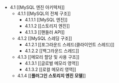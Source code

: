 - 4.1 [[MySQL 엔진 아키텍처]]
	- 4.1.1 [[MySQL의 전체 구조]]
		- 4.1.1.1 [[MySQL 엔진]]
		- 4.1.1.2 [[스토리지 엔진]]
		- 4.1.1.3 [[핸들러 API]]
	- 4.1.2 [[MySQL 스레딩 구조]]
		- 4.1.2.1 [[포그라운드 스레드(클라이언트 스레드)]]
		- 4.1.2.2 [[백그라운드 스레드]]
	- 4.1.3 [[메모리 할당 및 사용 구조]]
		- 4.1.3.1 [[글로벌 메모리 영역]]
		- 4.1.3.2 [[로컬 메모리 영역]]
	- 4.1.4 [[**플러그인 스토리지 엔진 모델**]]